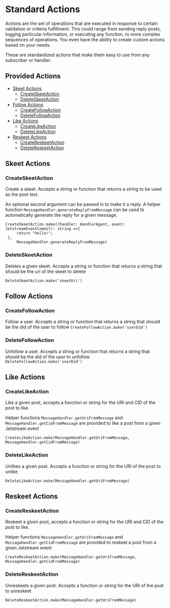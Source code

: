 # Standard Actions

Actions are the set of operations that are executed in response to certain validation or criteria fulfillment. This could range from sending reply posts, logging particular information, or executing any function, to more complex sequences of operations. You even have the ability to create custom actions based on your needs.

These are standardized actions that make them easy to use from any subscriber or handler.
## Provided Actions

-   [Skeet Actions](#skeet-actions)
    -   [CreateSkeetAction](#createskeetaction)
    -   [DeleteSkeetAction](#deleteskeetaction)
-   [Follow Actions](#follow-actions)
    -   [CreateFollowAction](#createfollowaction)
    -   [DeleteFollowAction](#deletefollowaction)
-   [Like Actions](#like-actions)
    -   [CreateLikeAction](#createlikeaction)
    -   [DeleteLikeAction](#deletelikeaction)
-   [Reskeet Actions](#reskeet-actions)
    -   [CreateReskeetAction](#createreskeetaction)
    -   [DeleteReskeetAction](#deletereskeetaction)

## Skeet Actions

### CreateSkeetAction

Create a skeet. Accepts a string or function that returns a string to be used as the post text.

An optional second argument can be passed in to make it a reply. A helper function `MessageHandler.generateReplyFromMessage` can be used to automatically generate the reply for a given message.
```
CreateSkeetAction.make((handler: HandlerAgent, event: JetstreamEventCommit): string =>{
     return "hello!";
 },
     MessageHandler.generateReplyFromMessage)
```

### DeleteSkeetAction

Deletes a given skeet. Accepts a string or function that returns a string that should be the uri of the skeet to delete

`DeleteSkeetAction.make('skeetUri')`

## Follow Actions

### CreateFollowAction

Follow a user. Accepts a string or function that returns a string that should be the did of the user to follow
`CreateFollowAction.make('userDid')`

### DeleteFollowAction

Unfollow a user. Accepts a string or function that returns a string that should be the did of the user to unfollow
`DeleteFollowAction.make('userDid')`

## Like Actions

### CreateLikeAction

Like a given post, accepts a function or string for the URI and CID of the post to like.

Helper functions `MessageHandler.getUriFromMessage` and `MessageHandler.getCidFromMessage` are provided to like a post from a given Jetstream event

`CreateLikeAction.make(MessageHandler.getUriFromMessage, MessageHandler.getCidFromMessage)`

### DeleteLikeAction

Unlikes a given post. Accepts a function or string for the URI of the post to unlike

`DeleteLikeAction.make(MessageHandler.getUriFromMessage)`


## Reskeet Actions

### CreateReskeetAction

Reskeet a given post, accepts a function or string for the URI and CID of the post to like.

Helper functions `MessageHandler.getUriFromMessage` and `MessageHandler.getCidFromMessage` are provided to reskeet a post from a given Jetstream event

`CreateReskeetAction.make(MessageHandler.getUriFromMessage, MessageHandler.getCidFromMessage)`

### DeleteReskeetAction

Unreskeets a given post. Accepts a function or string for the URI of the post to unreskeet

`DeleteReskeetAction.make(MessageHandler.getUriFromMessage)`

